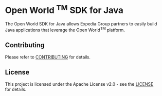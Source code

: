 # Open World <sup>TM</sup> SDK for Java

The Open World SDK for Java allows Expedia Group partners to easily build Java applications that leverage the Open World<sup>TM</sup> platform.

## Contributing

Please refer to [CONTRIBUTING](CONTRIBUTING.md) for details.

## License

This project is licensed under the Apache License v2.0 - see the [LICENSE](LICENSE) for details.
